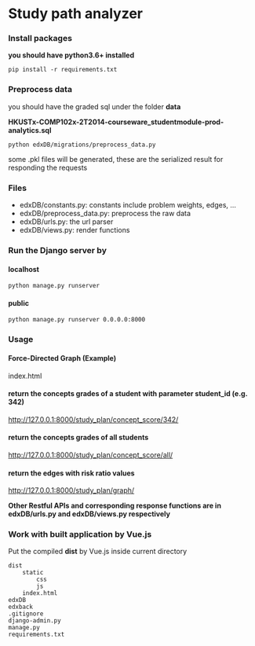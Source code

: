 # Study path analyzer

### Install packages
**you should have python3.6+ installed**

`pip install -r requirements.txt`

### Preprocess data
you should have the graded sql under the folder **data** 

**HKUSTx-COMP102x-2T2014-courseware_studentmodule-prod-analytics.sql**

`python edxDB/migrations/preprocess_data.py`

some .pkl files will be generated, these are the serialized result for responding the requests

### Files
* edxDB/constants.py: constants include problem weights, edges, ...
* edxDB/preprocess_data.py: preprocess the raw data 
* edxDB/urls.py: the url parser
* edxDB/views.py: render functions

### Run the Django server by

#### localhost
`python manage.py runserver`

#### public
`python manage.py runserver 0.0.0.0:8000`

### Usage

#### Force-Directed Graph (Example)
index.html

#### return the concepts grades of a student with parameter student_id (e.g. 342)
http://127.0.0.1:8000/study_plan/concept_score/342/

#### return the concepts grades of all students
http://127.0.0.1:8000/study_plan/concept_score/all/

#### return the edges with risk ratio values
http://127.0.0.1:8000/study_plan/graph/

**Other Restful APIs and corresponding response functions are in edxDB/urls.py and edxDB/views.py respectively**

### Work with built application by Vue.js
Put the compiled **dist** by Vue.js inside current directory

```
dist
    static
        css
        js
    index.html
edxDB
edxback
.gitignore
django-admin.py
manage.py
requirements.txt
```
